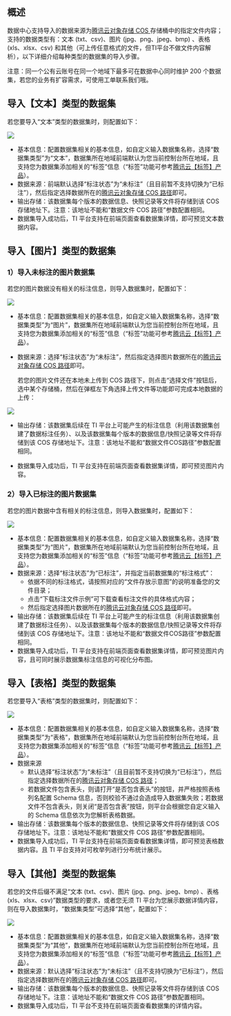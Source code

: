 ## 概述

数据中心支持导入的数据来源为[腾讯云对象存储 COS ](https://console.cloud.tencent.com/cos5)存储桶中的指定文件内容；支持的数据类型有：文本 (txt、csv)、图片 (jpg、png、jpeg、bmp) 、表格 (xls、xlsx、csv) 和其他（可上传任意格式的文件，但TI平台不做文件内容解析），以下详细介绍每种类型的数据集的导入步骤。

注意：同一个公有云账号在同一个地域下最多可在数据中心同时维护 200 个数据集，若您的业务有扩容需求，可使用工单联系我们哦。

## 导入【文本】类型的数据集

若您要导入“文本”类型的数据集时，则配置如下：

![](https://qcloudimg.tencent-cloud.cn/raw/aa57328e739082d376c7405e04217796.jpg)

- 基本信息：配置数据集相关的基本信息，如自定义输入数据集名称，选择“数据集类型”为“文本”，数据集所在地域前端默认为您当前控制台所在地域，且支持您为数据集添加相关的“标签”信息（“标签”功能可参考[腾讯云【标签】产品](https://console.cloud.tencent.com/tag/taglist)）。
- 数据来源：前端默认选择“标注状态”为“未标注”（且目前暂不支持切换为“已标注”），然后指定选择数据所在的[腾讯云对象存储 COS 路径](https://console.cloud.tencent.com/cos5)即可。
- 输出存储：该数据集每个版本的数据信息、快照记录等文件将存储到该 COS 存储地址下。注意：该地址不能和“数据文件 COS 路径”参数配置相同。
- 数据集导入成功后，TI 平台支持在前端页面查看数据集详情，即可预览文本数据内容。

## 导入【图片】类型的数据集

### 1）导入未标注的图片数据集

若您的图片数据没有相关的标注信息，则导入数据集时，配置如下：

![](https://qcloudimg.tencent-cloud.cn/raw/ac2bbd698c8ca38df7844a374cffa135.jpg)

- 基本信息：配置数据集相关的基本信息，如自定义输入数据集名称，选择“数据集类型”为“图片”，数据集所在地域前端默认为您当前控制台所在地域，且支持您为数据集添加相关的“标签”信息（“标签”功能可参考[腾讯云【标签】产品](https://console.cloud.tencent.com/tag/taglist)）。

- 数据来源：选择“标注状态”为“未标注”，然后指定选择图片数据所在的[腾讯云对象存储 COS 路径](https://console.cloud.tencent.com/cos5)即可。

  若您的图片文件还在本地未上传到 COS 路径下，则点击“选择文件”按钮后，选中某个存储桶，然后在弹框左下角选择上传文件等功能即可完成本地数据的上传：

![](https://qcloudimg.tencent-cloud.cn/raw/3e92d67d2c0c7eb38817e0140edeacf6.png)

- 输出存储：该数据集后续在 TI 平台上可能产生的标注信息（利用该数据集创建了数据标注任务）、以及该数据集每个版本的数据信息/快照记录等文件将存储到该 COS 存储地址下。注意：该地址不能和“数据文件COS路径”参数配置相同。

- 数据集导入成功后，TI 平台支持在前端页面查看数据集详情，即可预览图片内容。

  

### 2）导入已标注的图片数据集

若您的图片数据中含有相关的标注信息，则导入数据集时，配置如下：

![](https://qcloudimg.tencent-cloud.cn/raw/42d6548c8a7d509521ce8df8836ffe9b.jpg)

- 基本信息：配置数据集相关的基本信息，如自定义输入数据集名称，选择“数据集类型”为“图片”，数据集所在地域前端默认为您当前控制台所在地域，且支持您为数据集添加相关的“标签”信息（“标签”功能可参考[腾讯云【标签】产品](https://console.cloud.tencent.com/tag/taglist)）。
- 数据来源：选择“标注状态”为“已标注”，并指定当前数据集的“标注格式”：
  - 依据不同的标注格式，请按照对应的“文件存放示意图”的说明准备您的文件目录；
  - 点击“下载标注文件示例”可下载查看标注文件的具体格式内容；
  - 然后指定选择图片数据所在的[腾讯云对象存储 COS 路径](https://console.cloud.tencent.com/cos5)即可。
- 输出存储：该数据集后续在 TI 平台上可能产生的标注信息（利用该数据集创建了数据标注任务）、以及该数据集每个版本的数据信息/快照记录等文件将存储到该 COS 存储地址下。注意：该地址不能和“数据文件COS路径”参数配置相同。
- 数据集导入成功后，TI 平台支持在前端页面查看数据集详情，即可预览图片内容，且可同时展示数据集标注信息的可视化分布图。



## 导入【表格】类型的数据集

若您要导入“表格”类型的数据集时，则配置如下：

![](https://qcloudimg.tencent-cloud.cn/raw/53338e3cbfcef96f83c174eb3c96e3bd.jpg)

- 基本信息：配置数据集相关的基本信息，如自定义输入数据集名称，选择“数据集类型”为“表格”，数据集所在地域前端默认为您当前控制台所在地域，且支持您为数据集添加相关的“标签”信息（“标签”功能可参考[腾讯云【标签】产品](https://console.cloud.tencent.com/tag/taglist)）。
- 数据来源
  - 默认选择“标注状态”为“未标注”（且目前暂不支持切换为“已标注”），然后指定选择数据所在的[腾讯云对象存储 COS 路径](https://console.cloud.tencent.com/cos5)；
  - 若数据文件包含表头，则请打开“是否包含表头”的按钮，并严格按照表格列名配置 Schema 信息，否则校验不通过会造成导入数据集失败；若数据文件不包含表头，则关闭“是否包含表”按钮，则平台会根据您自定义输入的 Schema 信息依次为您解析表格数据。
- 输出存储：该数据集每个版本的数据信息、快照记录等文件将存储到该 COS 存储地址下。注意：该地址不能和“数据文件 COS 路径”参数配置相同。
- 数据集导入成功后，TI 平台支持在前端页面查看数据集详情，即可预览表格数据内容。且 TI 平台支持对可枚举列进行分布统计展示。



## 导入【其他】类型的数据集

若您的文件后缀不满足“文本 (txt、csv)、图片 (jpg、png、jpeg、bmp) 、表格 (xls、xlsx、csv)”数据类型的要求，或者您无须 TI 平台为您展示数据详情内容，则在导入数据集时，“数据集类型”可选择“其他”，配置如下：

![](https://qcloudimg.tencent-cloud.cn/raw/c3cc7d30068d373f2b7e5f4c9119d34d.jpg)


- 基本信息：配置数据集相关的基本信息，如自定义输入数据集名称，选择“数据集类型”为“其他”，数据集所在地域前端默认为您当前控制台所在地域，且支持您为数据集添加相关的“标签”信息（“标签”功能可参考[腾讯云【标签】产品](https://console.cloud.tencent.com/tag/taglist)）。
- 数据来源：默认选择“标注状态”为“未标注”（且不支持切换为“已标注”），然后指定选择数据所在的[腾讯云对象存储 COS 路径](https://console.cloud.tencent.com/cos5)即可。
- 输出存储：该数据集每个版本的数据信息、快照记录等文件将存储到该 COS 存储地址下。注意：该地址不能和“数据文件 COS 路径”参数配置相同。
- 数据集导入成功后，TI 平台不支持在前端页面查看数据集的详情内容。